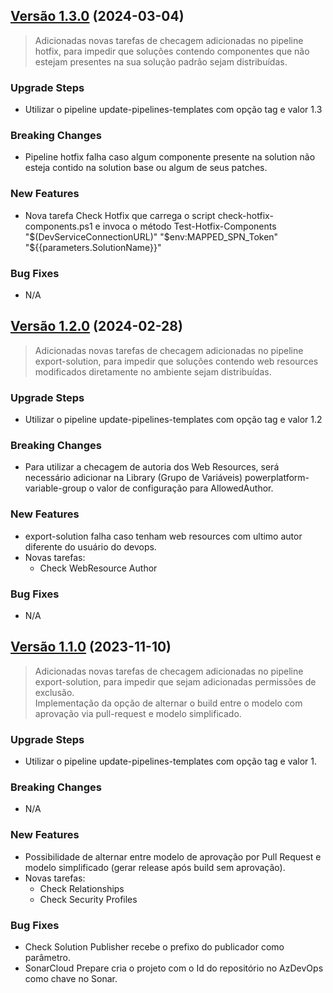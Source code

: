## [Versão 1.3.0](https://dev.azure.com/kdop/Dynamics%20Core/_git/devops-templates?version=GT1.3) (2024-03-04)

> Adicionadas novas tarefas de checagem adicionadas no pipeline hotfix, para impedir que soluções contendo componentes que não estejam presentes na sua solução padrão sejam distribuídas.

### Upgrade Steps
- Utilizar o pipeline update-pipelines-templates com opção tag e valor 1.3

### Breaking Changes
- Pipeline hotfix falha caso algum componente presente na solution não esteja contido na solution base ou algum de seus patches.

### New Features
- Nova tarefa Check Hotfix que carrega o script check-hotfix-components.ps1 e invoca o método Test-Hotfix-Components "$(DevServiceConnectionURL)" "$env:MAPPED_SPN_Token" "${{parameters.SolutionName}}"

### Bug Fixes
- N/A

## [Versão 1.2.0](https://dev.azure.com/kdop/Dynamics%20Core/_git/devops-templates?version=GT1.2) (2024-02-28)

> Adicionadas novas tarefas de checagem adicionadas no pipeline export-solution, para impedir que soluções contendo web resources modificados diretamente no ambiente sejam distribuídas.

### Upgrade Steps
- Utilizar o pipeline update-pipelines-templates com opção tag e valor 1.2

### Breaking Changes
- Para utilizar a checagem de autoria dos Web Resources, será necessário adicionar na Library (Grupo de Variáveis) powerplatform-variable-group o valor de configuração para AllowedAuthor.

### New Features
- export-solution falha caso tenham web resources com ultimo autor diferente do usuário do devops.
- Novas tarefas:
    - Check WebResource Author

### Bug Fixes
- N/A

## [Versão 1.1.0](https://dev.azure.com/kdop/Dynamics%20Core/_git/devops-templates?version=GT1.1) (2023-11-10)

> Adicionadas novas tarefas de checagem adicionadas no pipeline export-solution, para impedir que sejam adicionadas permissões de exclusão.  
Implementação da opção de alternar o build entre o modelo com aprovação via pull-request e modelo simplificado.

### Upgrade Steps
- Utilizar o pipeline update-pipelines-templates com opção tag e valor 1.

### Breaking Changes
- N/A

### New Features
- Possibilidade de alternar entre modelo de aprovação por Pull Request e modelo simplificado (gerar release após build sem aprovação).
- Novas tarefas:
    - Check Relationships
    - Check Security Profiles

### Bug Fixes
- Check Solution Publisher recebe o prefixo do publicador como parâmetro.
- SonarCloud Prepare cria o projeto com o Id do repositório no AzDevOps como chave no Sonar.